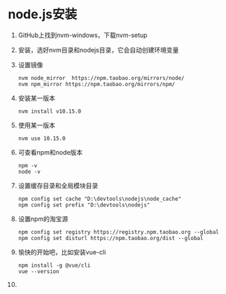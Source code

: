 # node.js安装

1. GitHub上找到nvm-windows，下载nvm-setup

2. 安装，选好nvm目录和nodejs目录，它会自动创建环境变量

3. 设置镜像

   ```shekk
   nvm node_mirror  https://npm.taobao.org/mirrors/node/
   nvm npm_mirror https://npm.taobao.org/mirrors/npm/
   ```

4. 安装某一版本

   ```shell
   nvm install v10.15.0
   ```

5. 使用某一版本

   ```shell
   nvm use 10.15.0
   ```

6. 可查看npm和node版本

   ```shell
   npm -v
   node -v
   ```

7. 设置缓存目录和全局模块目录

   ```shell
   npm config set cache "D:\devtools\nodejs\node_cache"
   npm config set prefix "D:\devtools\nodejs"
   ```

8. 设置npm的淘宝源

   ```shell
   npm config set registry https://registry.npm.taobao.org --global
   npm config set disturl https://npm.taobao.org/dist --global
   ```

9. 愉快的开始吧，比如安装vue-cli

   ```shell
   npm install -g @vue/cli
   vue --version
   ```

10. 